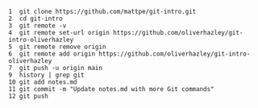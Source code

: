     1  git clone https://github.com/mattpe/git-intro.git
    2  cd git-intro
    3  git remote -v
    4  git remote set-url origin https://github.com/oliverhazley/git-intro-oliverhazley
    5  git remote remove origin
    6  git remote add origin https://github.com/oliverhazley/git-intro-oliverhazley
    7  git push -u origin main
    9  history | grep git
    10 git add notes.md
    11 git commit -m "Update notes.md with more Git commands"
    12 git push
